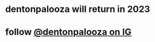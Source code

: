 # dentonpalooza will return in 2023
# follow [@dentonpalooza on IG](https://www.instagram.com/dentonpalooza)
